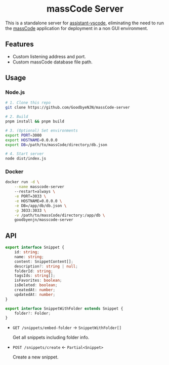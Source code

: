 <h1 align="center">massCode Server</h1>

This is a standalone server for [assistant-vscode](https://github.com/massCodeIO/assistant-vscode), eliminating the need to run the [massCode](https://github.com/massCodeIO/massCode) application for deployment in a non GUI environment.

## Features

-   Custom listening address and port.
-   Custom massCode database file path.

## Usage

### Node.js

```bash
# 1. Clone this repo
git clone https://github.com/GoodbyeNJN/massCode-server

# 2. Build
pnpm install && pnpm build

# 3. (Optional) Set environments
export PORT=3000
export HOSTNAME=0.0.0.0
export DB=/path/to/massCode/directory/db.json

# 4. Start server
node dist/index.js
```

### Docker

```bash
docker run -d \
    --name masscode-server
    --restart=always \
    -e PORT=3033 \
    -e HOSTNAME=0.0.0.0 \
    -e DB=/app/db/db.json \
    -p 3033:3033 \
    -v /path/to/massCode/directory:/app/db \
    goodbyenjn/masscode-server
```

## API

```ts
export interface Snippet {
    id: string;
    name: string;
    content: SnippetContent[];
    description?: string | null;
    folderId: string;
    tagsIds: string[];
    isFavorites: boolean;
    isDeleted: boolean;
    createdAt: number;
    updatedAt: number;
}

export interface SnippetWithFolder extends Snippet {
    folder?: Folder;
}
```

-   `GET /snippets/embed-folder` -> `SnippetWithFolder[]`

    Get all snippets including folder info.

-   `POST /snippets/create` <- `Partial<Snippet>`

    Create a new snippet.
